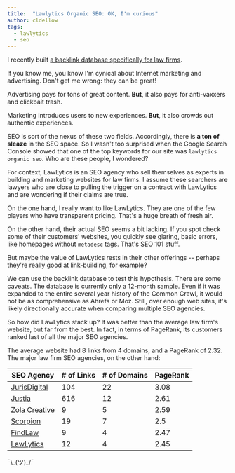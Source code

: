```yaml
---
title:  "Lawlytics Organic SEO: OK, I'm curious"
author: cldellow
tags:
  - lawlytics
  - seo
---
```


I recently built [a backlink database specifically for law firms](https://lawfirmseoguide.com/).

If you know me, you know I'm cynical about Internet marketing and advertising. Don't get me wrong: they can be great!

Advertising pays for tons of great content. **But**, it also pays for anti-vaxxers and clickbait trash.

Marketing introduces users to new experiences. **But**, it also crowds out authentic experiences.

SEO is sort of the nexus of these two fields. Accordingly, there is **a ton of sleaze** in the SEO space. So I wasn't too surprised when the Google Search Console showed that one of the top keywords for our site was `lawlytics organic seo`. Who are these people, I wondered?

For context, LawLytics is an SEO agency who sell themselves as experts in building and marketing websites for law firms. I assume these searchers are lawyers who are close to pulling the trigger on a contract with LawLytics and are wondering if their claims are true.

On the one hand, I really want to like LawLytics. They are one of the few players who have transparent pricing. That's a huge breath of fresh air.

On the other hand, their actual SEO seems a bit lacking. If you spot check some of their customers' websites, you quickly see glaring, basic errors, like homepages without `metadesc` tags. That's SEO 101 stuff.

But maybe the value of LawLytics rests in their other offerings -- perhaps they're really good at link-building, for example?

We can use the backlink database to test this hypothesis. There are some caveats. The database is currently only a 12-month sample. Even if it was expanded to the entire several year history of the Common Crawl, it would not be as comprehensive as Ahrefs or Moz. Still, over enough web sites, it's likely directionally accurate when comparing multiple SEO agencies.

So how did LawLytics stack up? It was better than the average law firm's website, but far from the best. In fact, in terms of PageRank, its customers ranked last of all the major SEO agencies.

The average website had 8 links from 4 domains, and a PageRank of 2.32. The major law firm SEO agencies, on the other hand:

|SEO Agency|# of Links|# of Domains|PageRank|
|----------|----------|------------|--------|
|[JurisDigital](https://lawfirmseoguide.com/agencies/juris-digital)|104|22|3.08|
|[Justia](https://lawfirmseoguide.com/agencies/justia)|616|12|2.61|
|[Zola Creative](https://lawfirmseoguide.com/agencies/zola-creative)|9|5|2.59|
|[Scorpion](https://lawfirmseoguide.com/agencies/scorpion)|19|7|2.5|
|[FindLaw](https://lawfirmseoguide.com/agencies/findlaw)|9|4|2.47|
|[LawLytics](https://lawfirmseoguide.com/agencies/lawlytics)|12|4|2.45|

¯\\\_(ツ)_/¯
